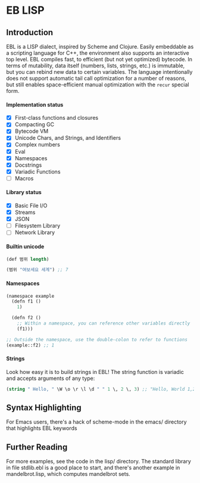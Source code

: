 # EB LISP

## Introduction
EBL is a LISP dialect, inspired by Scheme and Clojure. Easily embeddable as a scripting language for C++, the environment also supports an interactive top level. EBL compiles fast, to efficient (but not yet optimized) bytecode. In terms of mutability, data itself (numbers, lists, strings, etc.) is immutable, but you can rebind new data to certain variables. The language intentionally does not support automatic tail call optimization for a number of reasons, but still enables space-efficient manual optimization with the `recur` special form.

#### Implementation status
- [x] First-class functions and closures
- [x] Compacting GC
- [x] Bytecode VM
- [x] Unicode Chars, and Strings, and Identifiers
- [x] Complex numbers
- [x] Eval
- [x] Namespaces
- [x] Docstrings
- [x] Variadic Functions
- [ ] Macros

#### Library status
- [x] Basic File I/O
- [x] Streams
- [x] JSON
- [ ] Filesystem Library
- [ ] Network Library

#### Builtin unicode
```scheme
(def 범위 length)

(범위 "여보세요 세계") ;; 7

```

#### Namespaces
```scheme
(namespace example
  (defn f1 ()
    1)

  (defn f2 ()
    ;; Within a namespace, you can reference other variables directly
    (f1)))

;; Outside the namespace, use the double-colon to refer to functions
(example::f2) ;; 1
```

#### Strings
Look how easy it is to build strings in EBL! The string function is variadic and accepts arguments of any type:
```scheme
(string " Hello, " \W \o \r \l \d " " 1 \, 2 \, 3) ;; "Hello, World 1,2,3"
```

## Syntax Highlighting
For Emacs users, there's a hack of scheme-mode in the emacs/ directory that highlights EBL keywords

## Further Reading
For more examples, see the code in the lisp/ directory. The standard library in file stdlib.ebl is a good place to start, and there's another example in mandelbrot.lisp, which computes mandelbrot sets.

